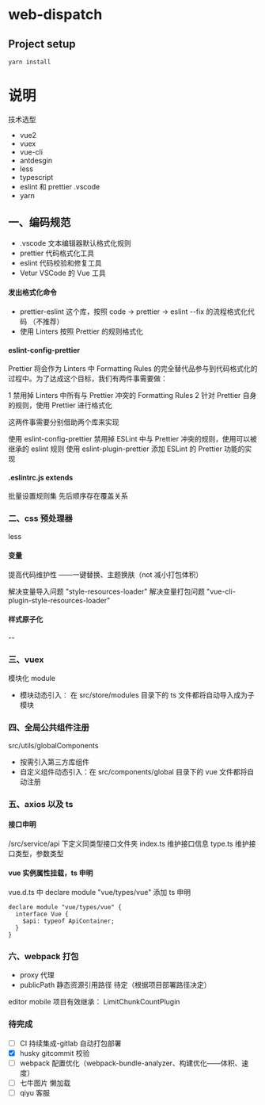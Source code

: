 # web-dispatch

## Project setup

```
yarn install
```

# 说明

技术选型

- vue2
- vuex
- vue-cli
- antdesgin
- less
- typescript
- eslint 和 prettier .vscode
- yarn

## 一、编码规范

- .vscode 文本编辑器默认格式化规则
- prettier 代码格式化工具
- eslint 代码校验和修复工具
- Vetur VSCode 的 Vue 工具

#### 发出格式化命令

- prettier-eslint 这个库，按照 code -> prettier -> eslint --fix 的流程格式化代码 （不推荐）
- 使用 Linters 按照 Prettier 的规则格式化

#### eslint-config-prettier

Prettier 将会作为 Linters 中 Formatting Rules 的完全替代品参与到代码格式化的过程中。为了达成这个目标，我们有两件事需要做：

1 禁用掉 Linters 中所有与 Prettier 冲突的 Formatting Rules
2 针对 Prettier 自身的规则，使用 Prettier 进行格式化

这两件事需要分别借助两个库来实现

使用 eslint-config-prettier 禁用掉 ESLint 中与 Prettier 冲突的规则，使用可以被继承的 eslint 规则
使用 eslint-plugin-prettier 添加 ESLint 的 Prettier 功能的实现

#### .eslintrc.js extends

批量设置规则集
先后顺序存在覆盖关系

### 二、css 预处理器

less

#### 变量

提高代码维护性 ——一键替换、主题换肤（not 减小打包体积）

解决变量导入问题
"style-resources-loader"
解决变量打包问题
"vue-cli-plugin-style-resources-loader"

#### 样式原子化

--

### 三、vuex

模块化 module

- 模块动态引入： 在 src/store/modules 目录下的 ts 文件都将自动导入成为子模块

### 四、全局公共组件注册

src/utils/globalComponents

- 按需引入第三方库组件
- 自定义组件动态引入：在 src/components/global 目录下的 vue 文件都将自动注册

### 五、axios 以及 ts

#### 接口申明

/src/service/api 下定义同类型接口文件夹
index.ts 维护接口信息
type.ts 维护接口类型，参数类型

#### vue 实例属性挂载，ts 申明

vue.d.ts 中
declare module "vue/types/vue" 添加 ts 申明

```
declare module "vue/types/vue" {
  interface Vue {
    $api: typeof ApiContainer;
  }
}

```

### 六、webpack 打包

- proxy 代理
- publicPath 静态资源引用路径 待定（根据项目部署路径决定）

editor mobile 项目有效继承：
LimitChunkCountPlugin

### 待完成

- [ ] CI 持续集成-gitlab 自动打包部署
- [x] husky gitcommit 校验
- [ ] webpack 配置优化（webpack-bundle-analyzer、构建优化——体积、速度）
- [ ] 七牛图片 懒加载
- [ ] qiyu 客服
